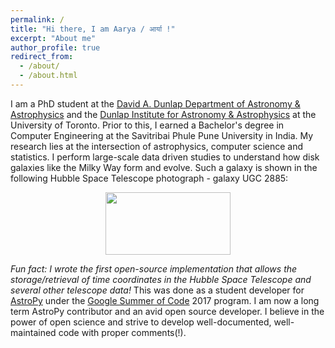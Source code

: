 ```yaml
---
permalink: /
title: "Hi there, I am Aarya / आर्या !"
excerpt: "About me"
author_profile: true
redirect_from: 
  - /about/
  - /about.html
---
```


I am a PhD student at the [David A. Dunlap Department of Astronomy & Astrophysics](https://www.astro.utoronto.ca/) and the [Dunlap Institute for Astronomy & Astrophysics](https://www.dunlap.utoronto.ca/) at the University of Toronto. Prior to this, I earned a Bachelor's degree in Computer Engineering at the Savitribai Phule Pune University in India. My research lies at the intersection of astrophysics, computer science and statistics. I perform large-scale data driven studies to understand how disk galaxies like the Milky Way form and evolve. Such a galaxy is shown in the following Hubble Space Telescope photograph - galaxy UGC 2885:

<p align="center">
  <img width="200" height="100" src="https://aaryapatil.github.io/images/galaxy_small.png">
</p>


*Fun fact: I wrote the first open-source implementation that allows the storage/retrieval of time coordinates in the Hubble Space Telescope and several other telescope data!* This was done as a student developer for [AstroPy](https://www.astropy.org/) under the [Google Summer of Code](https://summerofcode.withgoogle.com/) 2017 program. I am now a long term AstroPy contributor and an avid open source developer. I believe in the power of open science and strive to develop well-documented, well-maintained code with proper comments(!). 

